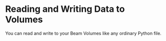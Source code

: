# Reading and Writing Data to Volumes

You can read and write to your Beam Volumes like any ordinary Python file.
